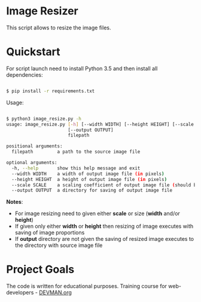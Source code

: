 # Image Resizer

This script allows to resize the image files.

# Quickstart

For script launch need to install Python 3.5 and then install all dependencies:

```bash

$ pip install -r requirements.txt

```

Usage:

```bash

$ python3 image_resize.py -h
usage: image_resize.py [-h] [--width WIDTH] [--height HEIGHT] [--scale SCALE]
                       [--output OUTPUT]
                       filepath

positional arguments:
  filepath         a path to the source image file

optional arguments:
  -h, --help       show this help message and exit
  --width WIDTH    a width of output image file (in pixels)
  --height HEIGHT  a height of output image file (in pixels)
  --scale SCALE    a scaling coefficient of output image file (should be > 0)
  --output OUTPUT  a directory for saving of output image file

```

**Notes**:

* For image resizing need to given either **scale** or size (**width** and/or **height**)
* If given only either **width** or **height** then resizing of image executes with saving of image proportions
* If **output** directory are not given the saving of resized image executes to the directory with source image file

# Project Goals

The code is written for educational purposes. Training course for web-developers - [DEVMAN.org](https://devman.org)
